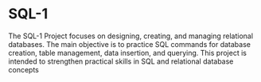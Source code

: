 # SQL-1
The SQL-1 Project focuses on designing, creating, and managing relational databases. The main objective is to practice SQL commands for database creation, table management, data insertion, and querying. This project is intended to strengthen practical skills in SQL and relational database concepts
